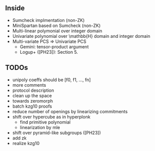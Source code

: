 ## Inside 

- Sumcheck implmentation (non-ZK)
- MiniSpartan based on Sumcheck (non-ZK)
- Multi-linear polymonial over integer domain
- Univariate polynomial over \mathbb{H} domain and integer domain
- Multi-variate PCS => Univariate PCS
    - Gemini: tensor-product argument
    - Logup+ ([PH23]): Section 5.

## TODOs

- unipoly coeffs should be [f0, f1, ..., fn]
- more comments 
- protocol description
- clean up the space
- towards zeromorph
- batch kzg10 proofs
- reduce number of openings by linearizing commitments
- shift over hypercube as in hyperplonk
    - find primitive polynomial
    - linearization by mle
- shift over pyramid-like subgroups ([PH23])
- add zk
- realize kzg10



